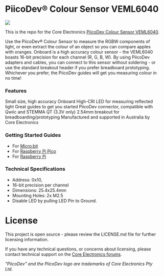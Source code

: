 # PiicoDev® Colour Sensor VEML6040

![](https://core-electronics.com.au/media/catalog/product/cache/1/image/650x650/fe1bcd18654db18f328c2faaaf3c690a/p/i/piicodev-colour-sensor-veml6040.jpg)

This is the repo for the Core Electronics [PiicoDev Colour Sensor VEML6040](https://core-electronics.com.au/catalog/product/view/sku/CE07823).

Use the PiicoDev® Colour Sensor to measure the RGBW components of light, or even extract the colour of an object so you can compare apples with oranges. Onboard is a high accuracy colour sensor - the VEML6040 boasts 16-bit precision for each channel (R, G, B, W). By using PiicoDev adapters and cables, you can connect to this sensor without soldering - or use the standard breakout header if you prefer breadboard prototyping. Whichever you prefer, the PiicoDev guides will get you measuring colour in no time!

### Features

Small size, high accuracy
Onboard High-CRI LED for measuring reflected light
Great guides to get you started
PiicoDev connector, compatible with Qwiic and STEMMA QT (3.3V only)
2.54mm breakout for breadboarding/prototyping
Manufactured and supported in Australia by Core Electronics

### Getting Started Guides

- For [Micro:bit](https://core-electronics.com.au/tutorials/micro-bit/piicodev-colour-sensor-veml6040-micro-bit-guide.html)
- For [Raspberry Pi Pico](https://core-electronics.com.au/tutorials/raspberry-pi-pico/piicodev-colour-sensor-veml6040-raspberry-pi-pico-guide.html)
- For [Raspberry Pi](https://core-electronics.com.au/tutorials/raspberry-pi/piicodev-colour-sensor-veml6040-raspberry-pi-guide.html)

### Technical Specifications

- Address: 0x10,
- 16-bit precision per channel
- Dimensions: 25.4x25.4mm
- Mounting Holes: 2x M2.5
- Disable LED by pulling LED Pin to Ground.

# License
This project is open source - please review the LICENSE.md file for further licensing information.

If you have any technical questions, or concerns about licensing, please contact technical support on the [Core Electronics forums](https://forum.core-electronics.com.au/).


*\"PiicoDev\" and the PiicoDev logo are trademarks of Core Electronics Pty Ltd.*
